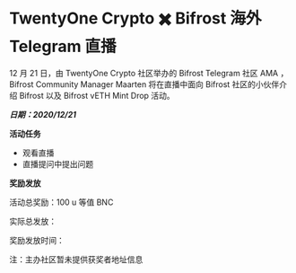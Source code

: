 # TwentyOne Crypto ✖️ Bifrost 海外 Telegram 直播

12 月 21 日，由 TwentyOne Crypto 社区举办的 Bifrost Telegram 社区 AMA ，Bifrost Community Manager Maarten 将在直播中面向 Bifrost 社区的小伙伴介绍 Bifrost 以及 Bifrost vETH Mint Drop 活动。

***日期：2020/12/21***

**活动任务**

  - 观看直播
  - 直播提问中提出问题

**奖励发放**

活动总奖励：100 u 等值 BNC

实际总发放：

奖励发放时间：

注：主办社区暂未提供获奖者地址信息
